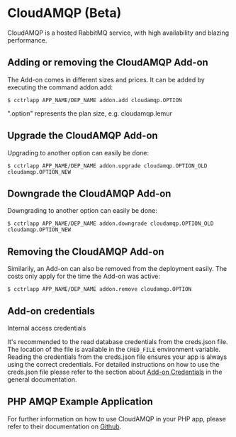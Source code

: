 # CloudAMQP (Beta)

CloudAMQP is a hosted RabbitMQ service, with high availability and blazing performance.

## Adding or removing the CloudAMQP Add-on

The Add-on comes in different sizes and prices. It can be added by executing the command addon.add:

~~~
$ cctrlapp APP_NAME/DEP_NAME addon.add cloudamqp.OPTION
~~~
".option" represents the plan size, e.g. cloudamqp.lemur

## Upgrade the CloudAMQP Add-on

Upgrading to another option can easily be done:

~~~
$ cctrlapp APP_NAME/DEP_NAME addon.upgrade cloudamqp.OPTION_OLD cloudamqp.OPTION_NEW
~~~

## Downgrade the CloudAMQP Add-on

Downgrading to another option can easily be done:

~~~
$ cctrlapp APP_NAME/DEP_NAME addon.downgrade cloudamqp.OPTION_OLD cloudamqp.OPTION_NEW
~~~

## Removing the CloudAMQP Add-on

Similarily, an Add-on can also be removed from the deployment easily. The costs only apply for the time the Add-on was active:

~~~
$ cctrlapp APP_NAME/DEP_NAME addon.remove cloudamqp.OPTION
~~~

## Add-on credentials

Internal access credentials

It's recommended to the read database credentials from the creds.json file. The location of the file is available in the `CRED_FILE` environment variable. Reading the credentials from the creds.json file ensures your app is always using the correct credentials. For detailed instructions on how to use the creds.json file please refer to the section about [Add-on Credentials](https://www.cloudcontrol.com/dev-center/Platform%20Documentation#add-ons) in the general documentation.

## PHP AMQP Example Application

For further information on how to use CloudAMQP in your PHP app, please refer to their documentation on [Github](https://github.com/cloudamqp/php-amqp-example).

